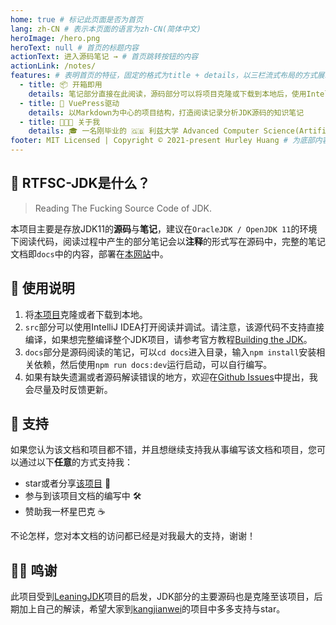 ```yaml
---
home: true # 标记此页面是否为首页
lang: zh-CN # 表示本页面的语言为zh-CN(简体中文)
heroImage: /hero.png
heroText: null # 首页的标题内容
actionText: 进入源码笔记 → # 首页跳转按钮的内容
actionLink: /notes/
features: # 表明首页的特征，固定的格式为title + details，以三栏流式布局的方式展示
  - title: 📦 开箱即用
    details: 笔记部分直接在此阅读，源码部分可以将项目克隆或下载到本地后，使用IntelliJ IDEA打开
  - title: 🔋 VuePress驱动
    details: 以Markdown为中心的项目结构，打造阅读记录分析JDK源码的知识笔记
  - title: 👨🏻‍💻 关于我
    details: 🎓 一名刚毕业的 🇬🇧 利兹大学 Advanced Computer Science(Artificial Intelligence) 硕士
footer: MIT Licensed | Copyright © 2021-present Hurley Huang # 为底部内容，与普通的网页一样，我们可以在footer里面写版权信息
---
```


## 🥳 RTFSC-JDK是什么？

> Reading The Fucking Source Code of JDK.

本项目主要是存放JDK11的**源码**与**笔记**，建议在`OracleJDK / OpenJDK 11`的环境下阅读代码，阅读过程中产生的部分笔记会以**注释**的形式写在源码中，完整的笔记文档即`docs`中的内容，部署在[本网站](https://rtfsc.hurley.fun/)中。

## 📝 使用说明

1. 将[本项目](https://github.com/HurleyJames/RTFSC-JDK)克隆或者下载到本地。
2. `src`部分可以使用IntelliJ IDEA打开阅读并调试。请注意，该源代码不支持直接编译，如果想完整编译整个JDK项目，请参考官方教程[Building the JDK](https://hg.openjdk.java.net/jdk/jdk11/raw-file/tip/doc/building.html)。
3. `docs`部分是源码阅读的笔记，可以`cd docs`进入目录，输入`npm install`安装相关依赖，然后使用`npm run docs:dev`运行启动，可以自行编写。
4. 如果有缺失遗漏或者源码解读错误的地方，欢迎在[Github Issues](https://github.com/HurleyJames/RTFSC-JDK/issues)中提出，我会尽量及时反馈更新。

## 💖 支持

如果您认为该文档和项目都不错，并且想继续支持我从事编写该文档和项目，您可以通过以下**任意**的方式支持我：

* star或者分享[该项目](https://github.com/HurleyJames/RTFSC-JDK) 🌟
* 参与到该项目文档的编写中 🛠
* 赞助我一杯星巴克 ☕️

不论怎样，您对本文档的访问都已经是对我最大的支持，谢谢！

## 🙇‍♂️ 鸣谢

此项目受到[LeaningJDK](https://github.com/kangjianwei/LearningJDK)项目的启发，JDK部分的主要源码也是克隆至该项目，后期加上自己的解读，希望大家到[kangjianwei](https://github.com/kangjianwei)的项目中多多支持与star。